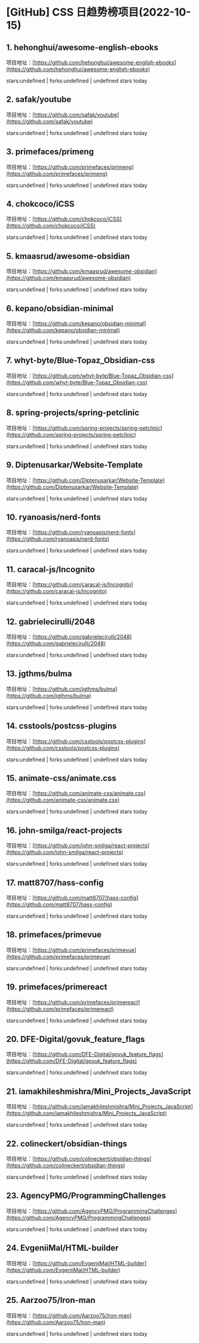 # [GitHub] CSS 日趋势榜项目(2022-10-15)

## 1. hehonghui/awesome-english-ebooks 

项目地址：[https://github.com/hehonghui/awesome-english-ebooks](https://github.com/hehonghui/awesome-english-ebooks)

stars:undefined | forks:undefined | undefined stars today 



## 2. safak/youtube 

项目地址：[https://github.com/safak/youtube](https://github.com/safak/youtube)

stars:undefined | forks:undefined | undefined stars today 



## 3. primefaces/primeng 

项目地址：[https://github.com/primefaces/primeng](https://github.com/primefaces/primeng)

stars:undefined | forks:undefined | undefined stars today 



## 4. chokcoco/iCSS 

项目地址：[https://github.com/chokcoco/iCSS](https://github.com/chokcoco/iCSS)

stars:undefined | forks:undefined | undefined stars today 



## 5. kmaasrud/awesome-obsidian 

项目地址：[https://github.com/kmaasrud/awesome-obsidian](https://github.com/kmaasrud/awesome-obsidian)

stars:undefined | forks:undefined | undefined stars today 



## 6. kepano/obsidian-minimal 

项目地址：[https://github.com/kepano/obsidian-minimal](https://github.com/kepano/obsidian-minimal)

stars:undefined | forks:undefined | undefined stars today 



## 7. whyt-byte/Blue-Topaz_Obsidian-css 

项目地址：[https://github.com/whyt-byte/Blue-Topaz_Obsidian-css](https://github.com/whyt-byte/Blue-Topaz_Obsidian-css)

stars:undefined | forks:undefined | undefined stars today 



## 8. spring-projects/spring-petclinic 

项目地址：[https://github.com/spring-projects/spring-petclinic](https://github.com/spring-projects/spring-petclinic)

stars:undefined | forks:undefined | undefined stars today 



## 9. Diptenusarkar/Website-Template 

项目地址：[https://github.com/Diptenusarkar/Website-Template](https://github.com/Diptenusarkar/Website-Template)

stars:undefined | forks:undefined | undefined stars today 



## 10. ryanoasis/nerd-fonts 

项目地址：[https://github.com/ryanoasis/nerd-fonts](https://github.com/ryanoasis/nerd-fonts)

stars:undefined | forks:undefined | undefined stars today 



## 11. caracal-js/Incognito 

项目地址：[https://github.com/caracal-js/Incognito](https://github.com/caracal-js/Incognito)

stars:undefined | forks:undefined | undefined stars today 



## 12. gabrielecirulli/2048 

项目地址：[https://github.com/gabrielecirulli/2048](https://github.com/gabrielecirulli/2048)

stars:undefined | forks:undefined | undefined stars today 



## 13. jgthms/bulma 

项目地址：[https://github.com/jgthms/bulma](https://github.com/jgthms/bulma)

stars:undefined | forks:undefined | undefined stars today 



## 14. csstools/postcss-plugins 

项目地址：[https://github.com/csstools/postcss-plugins](https://github.com/csstools/postcss-plugins)

stars:undefined | forks:undefined | undefined stars today 



## 15. animate-css/animate.css 

项目地址：[https://github.com/animate-css/animate.css](https://github.com/animate-css/animate.css)

stars:undefined | forks:undefined | undefined stars today 



## 16. john-smilga/react-projects 

项目地址：[https://github.com/john-smilga/react-projects](https://github.com/john-smilga/react-projects)

stars:undefined | forks:undefined | undefined stars today 



## 17. matt8707/hass-config 

项目地址：[https://github.com/matt8707/hass-config](https://github.com/matt8707/hass-config)

stars:undefined | forks:undefined | undefined stars today 



## 18. primefaces/primevue 

项目地址：[https://github.com/primefaces/primevue](https://github.com/primefaces/primevue)

stars:undefined | forks:undefined | undefined stars today 



## 19. primefaces/primereact 

项目地址：[https://github.com/primefaces/primereact](https://github.com/primefaces/primereact)

stars:undefined | forks:undefined | undefined stars today 



## 20. DFE-Digital/govuk_feature_flags 

项目地址：[https://github.com/DFE-Digital/govuk_feature_flags](https://github.com/DFE-Digital/govuk_feature_flags)

stars:undefined | forks:undefined | undefined stars today 



## 21. iamakhileshmishra/Mini_Projects_JavaScript 

项目地址：[https://github.com/iamakhileshmishra/Mini_Projects_JavaScript](https://github.com/iamakhileshmishra/Mini_Projects_JavaScript)

stars:undefined | forks:undefined | undefined stars today 



## 22. colineckert/obsidian-things 

项目地址：[https://github.com/colineckert/obsidian-things](https://github.com/colineckert/obsidian-things)

stars:undefined | forks:undefined | undefined stars today 



## 23. AgencyPMG/ProgrammingChallenges 

项目地址：[https://github.com/AgencyPMG/ProgrammingChallenges](https://github.com/AgencyPMG/ProgrammingChallenges)

stars:undefined | forks:undefined | undefined stars today 



## 24. EvgeniiMal/HTML-builder 

项目地址：[https://github.com/EvgeniiMal/HTML-builder](https://github.com/EvgeniiMal/HTML-builder)

stars:undefined | forks:undefined | undefined stars today 



## 25. Aarzoo75/Iron-man 

项目地址：[https://github.com/Aarzoo75/Iron-man](https://github.com/Aarzoo75/Iron-man)

stars:undefined | forks:undefined | undefined stars today 



